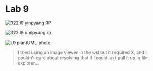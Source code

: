 # Lab 9

![322 l9 yinpyang RP](https://user-images.githubusercontent.com/94722008/236621347-1229c8c3-e637-47fb-8dfd-1c49a6adb685.jpg)


![322 l9 umlpyang rp](https://user-images.githubusercontent.com/94722008/236621352-026ba43e-7059-410d-a2d7-4b7dc9d6baac.jpg)


![L9 plantUML photo](https://user-images.githubusercontent.com/94722008/236621356-a1d7d52c-d71b-408b-8903-93238c8cdbca.jpg)

>I tried using an image viewer in the wsl but it required X, and I couldn't care about resolving that if I could just pull it up in file explorer...

